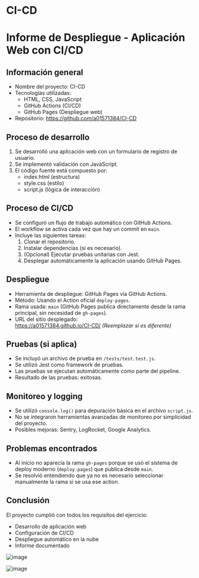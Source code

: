# CI-CD

# Informe de Despliegue - Aplicación Web con CI/CD

## Información general

- Nombre del proyecto: CI-CD
- Tecnologías utilizadas:
  - HTML, CSS, JavaScript
  - GitHub Actions (CI/CD)
  - GitHub Pages (Despliegue web)
- Repositorio: <https://github.com/a01571384/CI-CD>

## Proceso de desarrollo

1. Se desarrolló una aplicación web con un formulario de registro de usuario.
2. Se implementó validación con JavaScript.
3. El código fuente está compuesto por:
   - index.html (estructura)
   - style.css (estilo)
   - script.js (lógica de interacción)

## Proceso de CI/CD

- Se configuró un flujo de trabajo automático con GitHub Actions.
- El workflow se activa cada vez que hay un commit en `main`.
- Incluye las siguientes tareas:
  1. Clonar el repositorio.
  2. Instalar dependencias (si es necesario).
  3. (Opcional) Ejecutar pruebas unitarias con Jest.
  4. Desplegar automáticamente la aplicación usando GitHub Pages.

## Despliegue

- Herramienta de despliegue: GitHub Pages vía GitHub Actions.
- Método: Usando el Action oficial `deploy-pages`.
- Rama usada: `main` (GitHub Pages publica directamente desde la rama principal, sin necesidad de `gh-pages`).
- URL del sitio desplegado:  
  <https://a01571384.github.io/CI-CD/>  *(Reemplazar si es diferente)*

## Pruebas (si aplica)

- Se incluyó un archivo de prueba en `/tests/test.test.js`.
- Se utilizó Jest como framework de pruebas.
- Las pruebas se ejecutan automáticamente como parte del pipeline.
- Resultado de las pruebas: exitosas.

## Monitoreo y logging

- Se utilizó `console.log()` para depuración básica en el archivo `script.js`.
- No se integraron herramientas avanzadas de monitoreo por simplicidad del proyecto.
- Posibles mejoras: Sentry, LogRocket, Google Analytics.

## Problemas encontrados

- Al inicio no aparecía la rama `gh-pages` porque se usó el sistema de deploy moderno (`deploy-pages`) que publica desde `main`.
- Se resolvió entendiendo que ya no es necesario seleccionar manualmente la rama si se usa ese action.

## Conclusión

El proyecto cumplió con todos los requisitos del ejercicio:

- Desarrollo de aplicación web  
- Configuración de CI/CD  
- Despliegue automático en la nube  
- Informe documentado


![image](https://github.com/user-attachments/assets/79c3bef7-69c6-438e-8107-2b105bb81a8b)

![image](https://github.com/user-attachments/assets/6083af6d-a62c-4655-be49-9c12376e4896)


